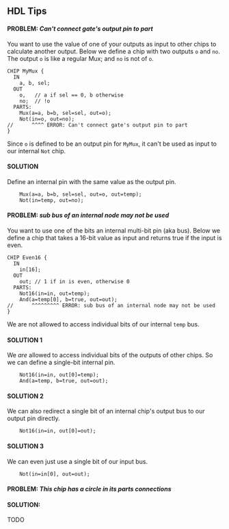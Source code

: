 ## HDL Tips

#### PROBLEM: _Can't connect gate's output pin to part_
You want to use the value of one of your outputs as input to other
chips to calculate another output. Below we define a chip with two outputs 
`o` and `no`. The output `o` is like a regular Mux; and `no` is not of `o`.

```
CHIP MyMux {
  IN
    a, b, sel;
  OUT
    o,   // a if sel == 0, b otherwise
    no;  // !o
  PARTS:
    Mux(a=a, b=b, sel=sel, out=o);
    Not(in=o, out=no);
//      ^^^^ ERROR: Can't connect gate's output pin to part
}
```
Since `o` is defined to be an output pin for `MyMux`, it can't be used as
input to our internal `Not` chip.

#### SOLUTION
Define an internal pin with the same value as the output pin.
```
    Mux(a=a, b=b, sel=sel, out=o, out=temp);
    Not(in=temp, out=no);
```

#### PROBLEM: _sub bus of an internal node may not be used_
You want to use one of the bits an internal multi-bit pin (aka bus). Below we 
define a chip that takes a 16-bit value as input and returns true if the input
is even.
```
CHIP Even16 {
  IN
    in[16];
  OUT
    out; // 1 if in is even, otherwise 0
  PARTS:
    Not16(in=in, out=temp);
    And(a=temp[0], b=true, out=out);
//      ^^^^^^^^^ ERROR: sub bus of an internal node may not be used
}
```
We are not allowed to access individual bits of our internal `temp` bus.

#### SOLUTION 1
We *are* allowed to access individual bits of the outputs of other chips. So
we can define a single-bit internal pin.
```
    Not16(in=in, out[0]=temp);
    And(a=temp, b=true, out=out);
```

#### SOLUTION 2
We can also redirect a single bit of an internal chip's output bus to our 
output pin directly.
```
    Not16(in=in, out[0]=out);
```

#### SOLUTION 3
We can even just use a single bit of our input bus.
```
    Not(in=in[0], out=out);
```

#### PROBLEM: _This chip has a circle in its parts connections_

#### SOLUTION:
TODO
